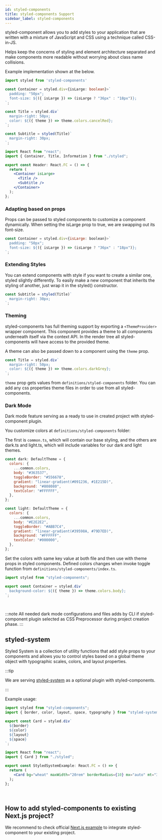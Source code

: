 ```yaml
---
id: styled-components
title: styled-components Support
sidebar_label: styled-components
---
```


styled-component allows you to add styles to your application that are written with a mixture of JavaScript and CSS using a technique called CSS-in-JS.

Helps keep the concerns of styling and element architecture separated and make components more readable without worrying about class name collisions.

 Example implementation shown at the below.

```ts title="components/header/styled.ts"
import styled from 'styled-components'

const Container = styled.div<{isLarge: boolean}>`
  padding: "50px";
  font-size: ${({ isLarge }) => (isLarge ? "36px" : "18px")};
`;

const Title = styled.div`
  margin-right: 50px;
  color: ${({ theme }) => theme.colors.cancelRed};
`;

const Subtitle = styled(Title)`
  margin-right: 30px;
`;
```



```jsx title="components/header"
import React from "react";
import { Container, Title, Information } from "./styled";

export const Header: React.FC = () => {
  return (
    <Container isLarge>
      <Title />
      <Subtitle />
    </Container>
  );
};
```


### Adapting based on props
Props can be passed to styled components to customize a component dynamically.
When setting the isLarge prop to true, we are swapping out its font-size.
```jsx 
const Container = styled.div<{isLarge: boolean}>`
  padding: "50px";
  font-size: ${({ isLarge }) => (isLarge ? "36px" : "18px")};
`;
```
### Extending Styles
You can extend components with style if you want to create a similar one, styled slightly differently.
To easily make a new component that inherits the styling of another, just wrap it in the styled() constructor.
```jsx 
const Subtitle = styled(Title)`
  margin-right: 30px;
`;
```

### Theming

styled-components has full theming support by exporting a `<ThemeProvider>` wrapper component.
This component provides a theme to all components underneath itself via the context API. In the render tree all styled-components will have access to the provided theme.

A theme can also be passed down to a component using the `theme` prop.

```jsx 
const Title = styled.div`
  margin-right: 50px;
  color: ${({ theme }) => theme.colors.darkGrey};
`; 
```

`theme` prop gets values from `definitions/styled-components` folder. You can add any css properties theme files in order to use from all styled-components.



### Dark Mode

Dark mode feature serving as a ready to use in created project with styled-component plugin.

You customize colors at  `definitions/styled-components` folder:

The first is `common.ts`, which will contain our base styling, and the others are dark.ts and light.ts, which will include variables for our dark and light themes.



```jsx title="definitions/styled-components/dark.ts"
const dark: DefaultTheme = {
  colors: {
    ...common.colors,
    body: "#363537",
    toggleBorder: "#556678",
    gradient: "linear-gradient(#091236, #1E215D)",
    background: "#808080",
    textColor: "#FFFFFF",
  },
};
```

```jsx title="definitions/styled-components/light.ts"
const light: DefaultTheme = {
  colors: {
    ...common.colors,
    body: "#E2E2E2",
    toggleBorder: "#ABB7C4",
    gradient: "linear-gradient(#39598A, #79D7ED)",
    background: "#FFFFFF",
    textColor: "#000000",
  },
};
```


Set the colors with same key value at both file and then use with theme props in styled components. Defined colors changes when invoke toggle function from `definitions/styled-components/index.ts`. 

```jsx title="components/Header/styled.ts"
import styled from "styled-components";

export const Container = styled.div`
  background-color: ${({ theme }) => theme.colors.body};
`;
```

<br/>

:::note
All needed dark mode configurations and files adds by CLI if styled-component plugin selected as CSS Preprocessor during project creation phase.
:::




## styled-system



Styled System is a collection of utility functions that add style props to your components and allows you to control styles based on a global theme object with typographic scales, colors, and layout properties.

:::tip

We are serving [styled-system](https://styled-system.com/) as a optional plugin with styled-components. 

:::

Example usage:

```jsx title="styledSystemExample/styled.ts"
import styled from "styled-components";
import { border, color, layout, space, typography } from "styled-system";

export const Card = styled.div`
  ${border}
  ${color}
  ${layout}
  ${space}
`;
```

```jsx title="styledSystemExample/index.ts"
import React from "react";
import { Card } from "./styled";

export const StyledSystemExample: React.FC = () => {
  return (
    <Card bg="wheat" maxWidth="20rem" borderRadius={10} mx="auto" mt="32px">
  );
};
```
<br/>

## How to add styled-components to existing Next.js project?

We recommend to check official [Next.js example](https://github.com/vercel/next.js/tree/master/examples/with-styled-components) to integrate styled-component to your existing project.
